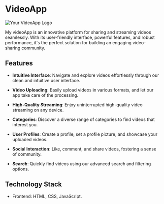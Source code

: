 # VideoApp


![Your VideoApp Logo](logo.png)

My videoApp is an innovative platform for sharing and streaming videos seamlessly. With its user-friendly interface, powerful features, and robust performance, it's the perfect solution for building an engaging video-sharing community.

## Features

- **Intuitive Interface**: Navigate and explore videos effortlessly through our clean and intuitive user interface.

- **Video Uploading**: Easily upload videos in various formats, and let our app take care of the processing.

- **High-Quality Streaming**: Enjoy uninterrupted high-quality video streaming on any device.

- **Categories**: Discover a diverse range of categories to find videos that interest you.

- **User Profiles**: Create a profile, set a profile picture, and showcase your uploaded videos.

- **Social Interaction**: Like, comment, and share videos, fostering a sense of community.

- **Search**: Quickly find videos using our advanced search and filtering options.


## Technology Stack

- Frontend: HTML, CSS, JavaScript.
